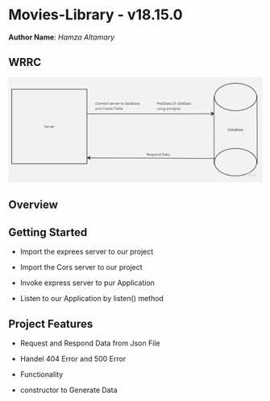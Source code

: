 # Movies-Library - v18.15.0

**Author Name**: *Hamza Altamary*

## WRRC

![wire-frame](./img/wrrc.jpg)

## Overview

## Getting Started

- Import the exprees server to our project

-  Import the Cors server to our project

- Invoke express server to pur Application 

- Listen to our Application by listen() method 

## Project Features

- Request and Respond Data from Json File 

- Handel 404 Error and 500 Error 

- Functionality 

- constructor to Generate Data 
